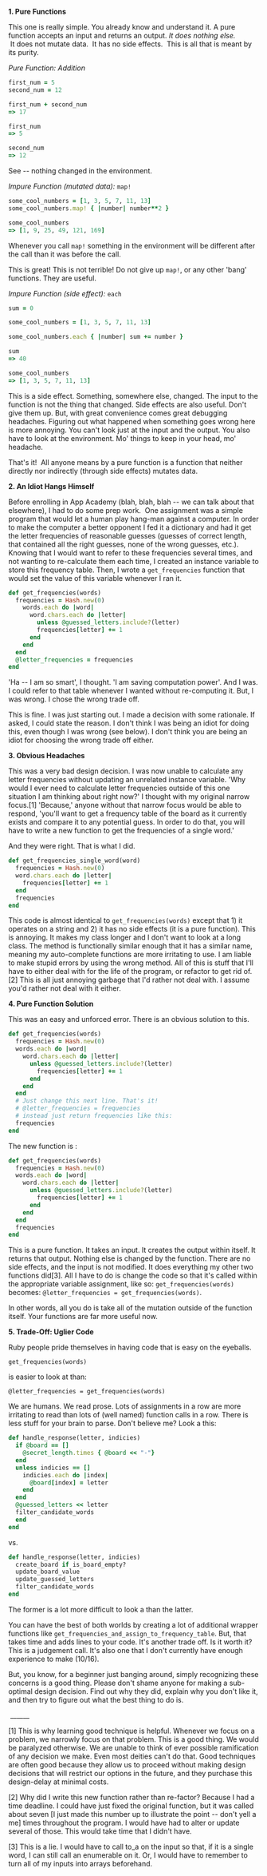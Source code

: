 <strong><strong>1. Pure Functions</strong></strong>

This one is really simple. You already know and understand it. A pure function accepts an input and returns an output. <em><em>It does nothing else.</em>  </em>It does not mutate data.  It has no side effects.<em>  </em>This is all that is meant by its purity.

<em>Pure Function: Addition</em>


````ruby
first_num = 5
second_num = 12

first_num + second_num
=> 17

first_num
=> 5

second_num
=> 12
````


See -- nothing changed in the environment.

<em>Impure Function (mutated data):</em> `map!`


````ruby
some_cool_numbers = [1, 3, 5, 7, 11, 13]
some_cool_numbers.map! { |number| number**2 }

some_cool_numbers
=> [1, 9, 25, 49, 121, 169]
````

Whenever you call `map!` something in the environment will be different
after the call than it was before the call.

This is great! This is not terrible! Do not give up `map!`, or any other
'bang' functions. They are useful.

<em>Impure Function (side effect):</em> `each`

````ruby
sum = 0

some_cool_numbers = [1, 3, 5, 7, 11, 13]

some_cool_numbers.each { |number| sum += number }

sum
=> 40

some_cool_numbers
=> [1, 3, 5, 7, 11, 13]
````

This is a side effect. Something, somewhere else, changed. The input to the function is not the thing that changed. Side effects are also useful. Don't give them up. But, with great convenience comes great debugging headaches. Figuring out what happened when something goes wrong here is more annoying. You can't look just at the input and the output. You also have to look at the environment. Mo' things to keep in your head, mo' headache.

That's it!  All anyone means by a pure function is a function that neither directly nor indirectly (through side effects) mutates data.

<strong>2. An Idiot Hangs Himself</strong>

Before enrolling in App Academy (blah, blah, blah -- we can talk about that elsewhere), I had to do some prep work.  One assignment was a simple program that would let a human play hang-man against a computer. In order to make the computer a better opponent I fed it a dictionary and had it get the letter frequencies of reasonable guesses (guesses of correct length, that contained all the right guesses, none of the wrong guesses, etc.). Knowing that I would want to refer to these frequencies several times, and not wanting to re-calculate them each time, I created an instance variable to store this frequency table. Then, I wrote a <code>get_frequencies</code> function that would set the value
of this variable whenever I ran it.

````ruby
def get_frequencies(words)
  frequencies = Hash.new(0)
    words.each do |word|
      word.chars.each do |letter|
        unless @guessed_letters.include?(letter)
        frequencies[letter] += 1
      end
    end
  end
  @letter_frequencies = frequencies
end
````

'Ha -- I am so smart', I thought. 'I am saving computation power'. And I was. I could refer to that table whenever I wanted without re-computing it. But, I was wrong. I chose the wrong trade off.

This is fine. I was just starting out. I made a decision with some rationale. If asked, I could state the reason. I don't think I was being an idiot for doing this, even though I was wrong (see below). I don't think you are being an idiot for choosing the wrong trade off either.

<strong>3. Obvious Headaches</strong>

This was a very bad design decision. I was now unable to calculate any letter frequencies without updating an unrelated instance variable. 'Why would I ever need to calculate letter frequencies outside of this one situation I am thinking about right now?' I thought with my original narrow focus.[1] 'Because,' anyone without that narrow focus would be able to respond, 'you'll want to get a frequency table of the board as it currently exists and compare it to any potential guess. In order to do that, you will have to write a new function to get the frequencies of a single word.'

And they were right. That is what I did.

````ruby
def get_frequencies_single_word(word)
  frequencies = Hash.new(0)
  word.chars.each do |letter|
    frequencies[letter] += 1
  end
  frequencies
end
````

This code is almost identical to `get_frequencies(words)` except that 1) it operates on a string and 2) it has no side effects (it is a pure function). This is annoying. It makes my class longer and I don't want to look at a long class. The method is functionally similar enough that it has a similar name, meaning my auto-complete functions are more irritating to use. I am liable to make stupid errors by using the wrong method. All of this is stuff that I'll have to either deal with for the life of the program, or refactor to get rid of.[2]  This is all just annoying garbage that I'd rather not deal with. I assume you'd rather not deal with it either.

<strong>4. Pure Function Solution</strong>

This was an easy and unforced error. There is an obvious solution to this.

````ruby
def get_frequencies(words)
  frequencies = Hash.new(0)
  words.each do |word|
    word.chars.each do |letter|
      unless @guessed_letters.include?(letter)
        frequencies[letter] += 1
      end
    end
  end
  # Just change this next line. That's it!
  # @letter_frequencies = frequencies
  # instead just return frequencies like this:
  frequencies
end
````

The new function is :

````ruby
def get_frequencies(words)
  frequencies = Hash.new(0)
  words.each do |word|
    word.chars.each do |letter|
      unless @guessed_letters.include?(letter)
        frequencies[letter] += 1
      end
    end
  end
  frequencies
end
````

This is a pure function. It takes an input. It creates the output within itself. It returns that output. Nothing else is changed by the function. There are no side effects, and the input is not modified. It does everything my other two functions did[3]. All I have to do is change the code so that it's called within the appropriate variable assignment, like so:
 `get_frequencies(words)` becomes:
`@letter_frequencies = get_frequencies(words)`.

In other words, all you do is take all of the mutation outside of the function itself. Your functions are far more useful now.

<strong>5. Trade-Off: Uglier Code</strong>

Ruby people pride themselves in having code that is easy on the eyeballs.

`get_frequencies(words)`

is easier to look at than:

`@letter_frequencies = get_frequencies(words)`

We are humans. We read prose. Lots of assignments in a row are more irritating to read than lots of (well named) function calls in a row. There is less stuff for your brain to parse. Don't believe me? Look a this:

````ruby
def handle_response(letter, indicies)
  if @board == []
    @secret_length.times { @board << "-"}
  end
  unless indicies == []
    indicies.each do |index|
      @board[index] = letter
    end
  end
  @guessed_letters << letter
  filter_candidate_words
  end
end
````

vs.

````ruby
def handle_response(letter, indicies)
  create_board if is_board_empty?
  update_board_value
  update_guessed_letters
  filter_candidate_words
end
````

The former is a lot more difficult to look a than the latter.

You can have the best of both worlds by creating a lot of additional wrapper functions like `get_frequencies_and_assign_to_frequency_table`. But, that takes time and adds lines to your code. It's another trade off. Is it worth it? This is a judgement call. It's also one that I don't currently have enough experience to make (10/16).

But, you know, for a beginner just banging around, simply recognizing these concerns is a good thing. Please don't shame anyone for making a sub-optimal design decision. Find out why they did, explain why you don't like it, and then try to figure out what the best thing to do is.

 ______

[1] This is why learning good technique is helpful. Whenever we focus on a problem, we narrowly focus on that problem. This is a good thing.  We would be paralyzed otherwise.  We are unable to think of ever possible ramification of any decision we make.  Even most deities can't do that. Good techniques are often good because they allow us to proceed without making design decisions that will restrict our options in the future, and they purchase this design-delay at minimal costs.

[2] Why did I write this new function rather than re-factor? Because I had a time deadline. I could have just fixed the original function, but it was called about seven [I just made this number up to illustrate the point -- don't yell a me] times throughout the program. I would have had to alter or update several of those. This would take time that I didn't have.

[3] This is a lie. I would have to call to_a on the input so that, if it is a single word, I can still call an enumerable on it. Or, I would have to remember to turn all of my inputs into arrays beforehand.
